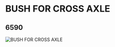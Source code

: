 # BUSH FOR CROSS AXLE
## 6590
![BUSH FOR CROSS AXLE](https://lc-www-live-s.legocdn.com/media/bricks/5/2/4125313.jpg)